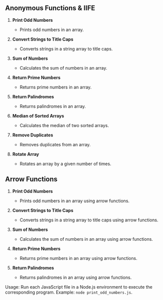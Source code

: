 ## Anonymous Functions & IIFE

1. **Print Odd Numbers**
   - Prints odd numbers in an array.

2. **Convert Strings to Title Caps**
   - Converts strings in a string array to title caps.

3. **Sum of Numbers**
   - Calculates the sum of numbers in an array.

4. **Return Prime Numbers**
   - Returns prime numbers in an array.

5. **Return Palindromes**
   - Returns palindromes in an array.

6. **Median of Sorted Arrays**
   - Calculates the median of two sorted arrays.

7. **Remove Duplicates**
   - Removes duplicates from an array.

8. **Rotate Array**
   - Rotates an array by a given number of times.

## Arrow Functions

1. **Print Odd Numbers**
   - Prints odd numbers in an array using arrow functions.

2. **Convert Strings to Title Caps**
   - Converts strings in a string array to title caps using arrow functions.

3. **Sum of Numbers**
   - Calculates the sum of numbers in an array using arrow functions.

4. **Return Prime Numbers**
   - Returns prime numbers in an array using arrow functions.

5. **Return Palindromes**
   - Returns palindromes in an array using arrow functions.

Usage: Run each JavaScript file in a Node.js environment to execute the corresponding program. Example: `node print_odd_numbers.js`.

